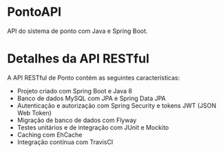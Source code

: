 # PontoAPI
API do sistema de ponto com Java e Spring Boot.

# Detalhes da API RESTful

A API RESTful de Ponto contém as seguintes características:

* Projeto criado com Spring Boot e Java 8
* Banco de dados MySQL com JPA e Spring Data JPA
* Autenticação e autorização com Spring Security e tokens JWT (JSON Web Token)
* Migração de banco de dados com Flyway
* Testes unitários e de integração com JUnit e Mockito
* Caching com EhCache
* Integração contínua com TravisCI
